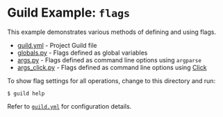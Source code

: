 # Guild Example: `flags`

This example demonstrates various methods of defining and using flags.

- [guild.yml](guild.yml) - Project Guild file
- [globals.py](globals.py) - Flags defined as global variables
- [args.py](args.py) - Flags defined as command line options using
  `argparse`
- [args_click.py](args_click.py) - Flags defined as command line
  options using [Click](https://click.palletsprojects.com/)

To show flag settings for all operations, change to this directory and run:

    $ guild help

Refer to [`guild.yml`](guild.yml) for configuration details.
